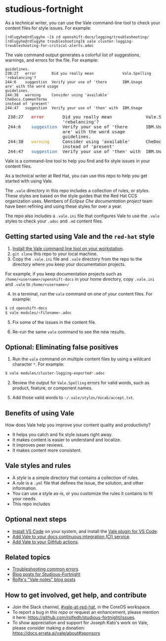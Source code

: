 # studious-fortnight

As a technical writer, you can use the Vale command-line tool to check your content files for style issues. For example:
```
[rdlugyhe@rdlugyhe ~]$ cd openshift-docs/logging/troubleshooting/
[rdlugyhe@rdlugyhe troubleshooting]$ vale cluster-logging-troubleshooting-for-critical-alerts.adoc
```
The vale command output generates a colorful list of suggestions, warnings, and errors for the file. For example:

```
guidelines.                                         
238:27   error       Did you really mean             Vale.Spelling       
'rebalancing'?                                      
244:6    suggestion  Verify your use of 'there       IBM.Usage           
are' with the word usage                            
guidelines.                                         
244:38   warning     Consider using 'available'      CheDocs.CommonTerms
instead of 'present'                                
244:47   suggestion  Verify your use of 'then' with  IBM.Usage  
```
<pre> 238:27   <font color="#CC0000">error</font>       Did you really mean             Vale.Spelling       
                      &apos;rebalancing&apos;?                                      
 244:6    <font color="#3465A4">suggestion</font>  Verify your use of &apos;there       IBM.Usage           
                      are&apos; with the word usage                            
                      guidelines.                                         
 244:38   <font color="#C4A000">warning</font>     Consider using &apos;available&apos;      CheDocs.CommonTerms
                      instead of &apos;present&apos;                                
 244:47   <font color="#3465A4">suggestion</font>  Verify your use of &apos;then&apos; with  IBM.Usage  </pre>

Vale is a command-line tool to help you find and fix style issues in your content files.

As a technical writer at Red Hat, you can use this repo to help you get started with using Vale.

The `.vale` directory in this repo includes a collection of rules, or _styles_. These styles are based on the style guides that the Red Hat CCS organization uses. Members of _Eclipse Che documentation project_ team have been refining and using these styles for over a year.

The repo also includes a `.vale.ini` file that configures Vale to use the `.vale` styles to check your `.adoc` and `.md` content files.

## Getting started using Vale and the `red-hat` style

1. [Install the Vale command line tool on your workstation](https://docs.errata.ai/vale/install).
2. `git clone` this repo to your local machine.
3. Copy the `.vale.ini` file and `.vale` directory from the repo to the  directory where you keep your documentation projects.

  For example, if you keep documentation projects such as `/home/<username>/openshift-docs` in your home directory, copy `.vale.ini` and `.vale` to `/home/<username>/`

4. In a terminal, run the `vale` command on one of your content files. For example:
```bash
$ cd openshift-docs
$ vale modules/<filename>.adoc
```
5. Fix some of the issues in the content file.

6. Re-run the same `vale` command to see the new results.

## Optional: Eliminating false positives

1. Run the `vale` command on multiple content files by using a wildcard character `*`. For example:
```bash
$ vale modules/cluster-logging-exported*.adoc
```

2. Review the output for `Vale.Spelling` errors for valid words, such as product, feature, or component names.

<!-- 3. In your terminal window, open a new tab.

4. Make a vocabulary folder for you product by copying the `Che` folder in the `.vale/styles/Vocab` directory. For example:
```bash
$ cd ~/.vale/styles/Vocab/
$ cp -r Che Logging
```
 -->

5. Add those valid words to `~/.vale/styles/Vocab/accept.txt`.

## Benefits of using Vale

How does Vale help you improve your content quality and productivity?

* It helps you catch and fix style issues right away.
* It makes content is easier to understand and localize.
* It improves peer reviews.
* It makes content more consistent.

## Vale styles and rules

* A _style_ is a simple directory that contains a collection of rules.
* A _rule_ is a `.yml` file that defines the issue, the solution, and other information.
* You can use a style as-is, or you customize the rules it contains to fit your needs.
* This repo includes
<!-- * A _vocabulary_ is a simple directory that contains a collection of rules about your organization's -->


## Optional next steps

* [Install VS Code](https://code.visualstudio.com/docs/?dv=linux64_rpm) on your system, and install the [Vale plugin for VS Code](https://marketplace.visualstudio.com/items?itemName=errata-ai.vale-server).
* [Add Vale to your docs continuous integration (CI) service](https://docs.errata.ai/vale/install#using-vale-with-a-continuous-integration-ci-service).
* [Add Vale to your GitHub actions](https://github.com/errata-ai/vale-action).

## Related topics

* [Troubleshooting common errors](troubleshooting-common-errors.md).
* [Blog posts for Studious-Fortnight](vale-at-red-hat-blog.md)
* [Rolfe's "Vale notes" blog posts](https://rolfe.blog/category/vale/)

## How to get involved, get help, and contribute

* Join the Slack channel, [#vale-at-red-hat](https://coreos.slack.com/archives/C0218RXJK5E), in the CoreOS workspace.
* To report a bug _in this repo_ or request an enhancement, please mention it here: https://github.com/rolfedh/studious-fortnight/issues.
* To show appreciation and support for Joseph Kato's work on Vale, please consider making a donation: https://docs.errata.ai/vale/about#sponsors
